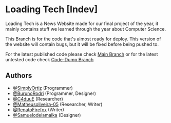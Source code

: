 # Loading Tech [Indev]

Loading Tech is a News Website made for our final project of the year, it mainly contains stuff we learned through the year about Computer Science.

This Branch is for the code that's almost ready for deploy.
This version of the website will contain bugs, but it will be fixed before being pushed to.

For the latest published code please check [Main Branch](https://github.com/SimplyOrtiz/LoadingTech/tree/main) 
or for the latest untested code check [Code-Dump Branch](https://github.com/SimplyOrtiz/LoadingTech/tree/code-dump) 

## Authors

- [@SimplyOrtiz](https://www.github.com/SimplyOrtiz) (Programmer)
- [@BurunoRodri](https://github.com/BurunoRodri)  (Programmer, Designer)
- [@C4duuE](https://www.github.com/C4duuE) (Researcher)
- [@Matheusoliveira-05](https://www.github.com/Matheusoliveira-05) (Researcher, Writer)
- [@RenatoFirefox](https://www.github.com/RenatoFirefox) (Writer)
- [@Samuelodeiamaika](https://www.github.com/Samuelodeiamaika) (Designer)
